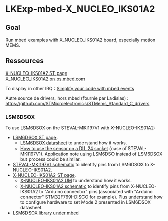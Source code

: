 # LKExp-mbed-X\_NUCLEO\_IKS01A2

## Goal

Run mbed examples with X\_NUCLEO\_IKS01A2 board, especially motion MEMS.

## Ressources

[X-NUCLEO-IKS01A2 ST page](https://www.st.com/en/ecosystems/x-nucleo-iks01a2.html#resource)  
[X\_NUCLEO\_IKS01A2 on os.mbed.com](https://os.mbed.com/components/X-NUCLEO-IKS01A2/) 

To display in other IRQ : [Simplify your code with mbed events](https://os.mbed.com/blog/entry/Simplify-your-code-with-mbed-events/)

Autre source de drivers, hors mbed (fournie par Ladislas) : <https://github.com/STMicroelectronics/STMems_Standard_C_drivers>

### LSM6DSOX
To use LSM6DSOX on the STEVAL-MKI197V1 with X-NUCLEO-IKS01A2:

* [LSM6DSOX ST page](https://www.st.com/en/mems-and-sensors/lsm6dsox.html).
	* [LSM6DSOX datasheet](https://www.st.com/resource/en/datasheet/lsm6dsox.pdf) to understand how it works.
	* [How to use the sensor on a DIL 24 socket](https://www.st.com/resource/en/application_note/dm00628155-how-to-use-a-sensor-on-a-dil-24-socket-in-xcubemems1-package-applications-stmicroelectronics.pdf) (case of STEVAL-MKI197V1). Application note using LSM6DSO instead of LSM6DSOX but process could be similar.
* [STEVAL-MKI197V1 schematic](https://www.st.com/content/ccc/resource/technical/layouts_and_diagrams/schematic_pack/group0/d3/08/61/50/15/e4/46/7e/STEVAL-MKI197V1_SCHEMATIC/files/steval-mki197v1_schematic.pdf/jcr:content/translations/en.steval-mki197v1_schematic.pdf) to identify pins from LSM6DSOX to X-NUCLEO-IKS01A2.
* [X-NUCLEO-IKS01A2 ST page](https://www.st.com/en/ecosystems/x-nucleo-iks01a2.html).
	* [X-NUCLEO-IKS01A2 UM](https://www.st.com/resource/en/user_manual/dm00333132-getting-started-with-the-xnucleoiks01a2-motion-mems-and-environmental-sensor-expansion-board-for-stm32-nucleo-stmicroelectronics.pdf) to understand how it works.
	* [X-NUCLEO-IKS01A2 schematic](https://www.st.com/content/ccc/resource/technical/layouts_and_diagrams/schematic_pack/group0/e1/7a/8c/96/73/11/4e/0a/X-NUCLEO-IKS01A2%20schematics/files/x-nucleo-iks01a2_schematic.pdf/jcr:content/translations/en.x-nucleo-iks01a2_schematic.pdf) to identify pins from X-NUCLEO-IKS01A2 to "Arduino connector" pins (associated with "Arduino connector" STM32F769I-DISCO for example). Plus understand how to configure hardware to set Mode 2 presented in LSM6DSOX datasheet.
* [LSM6DSOX library under mbed](https://os.mbed.com/teams/ST/code/LSM6DSOX/)